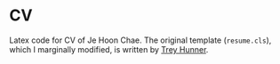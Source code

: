 # CV

Latex code for CV of Je Hoon Chae.
The original template (`resume.cls`), which I marginally modified, is written by [Trey Hunner](https://github.com/treyhunner/resume).
